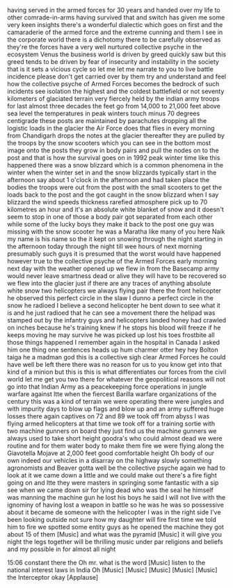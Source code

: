 
having served in the armed forces for 30
years
and handed over my life to other
comrade-in-arms having survived that and
switch has given me some very keen
insights
there&#39;s a wonderful dialectic which goes
on first
and the camaraderie of the armed force
and the extreme cunning and them I see
in the corporate world
there is a dichotomy there to be
carefully observed as they&#39;re the forces
have a very well nurtured collective
psyche in the ecosystem Venus the
business world is driven by greed
quickly saw but this greed tends to be
driven by fear of insecurity and
instability in the society that is it
sets a vicious cycle so let me let me
narrate to you to live battle incidence
please don&#39;t get carried over by them
try and understand and feel how the
collective psyche of Armed Forces
becomes the bedrock of such incidents
see isolation the highest and the
coldest battlefield or not seventy
kilometers of glaciated terrain very
fiercely held by the indian army troops
for last almost three decades the feet
go from 14,000 to 21,000 feet above sea
level the temperatures in peak winters
touch minus 70 degrees centigrade these
posts are maintained by parachutes
dropping all the logistic loads in the
glacier the Air Force does that flies in
every morning from Chandigarh drops the
notes at the glacier thereafter they are
pulled by the troops by the snow
scooters which you can see in the bottom
most image onto the posts they grow in
body pairs and pull the nodes on to the
post and that is how the survival goes
on in 1992 peak winter time
like this happened there was a snow
blizzard which is a common phenomena in
the winter when the winter set in and
the snow blizzards typically start in
the afternoon say about 1 o&#39;clock in the
afternoon and had taken place the bodies
the troops were out from the post with
the small scooters to get the loads back
to the post
and the got caught in the snow blizzard
when I say blizzard the wind speeds
thickness rarefied atmosphere pick up to
70 kilometres an hour and it&#39;s an
absolute white blanket of snow and it
doesn&#39;t seem to stop in one of those a
body pair got separated from each other
while some of the lucky boys they make
it back to the post
one guy was missing with the snow
scooter
he was a Maratha like many of you here
Naik my name is his name so the it kept
on snowing through the night starting in
the afternoon today through the night
till wee hours of next morning
presumably such guys it is presumed that
the worst would have happened however
true to the collective psyche of the
Armed Forces
early morning next day with the weather
opened up we flew in from the Basecamp
army would never leave smartness dead or
alive they will have to be recovered so
we flew into the glacier just if there
are any traces of anything absolute
white snow two helicopters we always
flying pair there the front helicopter
he observed this perfect circle in the
slaw
I dunno a perfect circle in the snow he
radioed I believe a second helicopter
he bent down to see what it is and he
just radioed that he can see a movement
there the helipad was stamped out by the
infantry guys and helicopters landed
honey had crawled on inches because he&#39;s
training knew if he stops his blood will
freeze if he keeps moving he may survive
he was picked up lost his toes frostbite
all those things happened I remember
again in the hospital in Canada I asked
him one thing one sentences heads up hum
charmer otter hey hey Bolton taiga he a
madman god this is a collective sigh
clear Armed Forces he could have well be
left there
there was no reason for us to you know
get into that kind of a minion but this
is this is what differentiates our
forces from the civil world let me get
you two there for whatever the
geopolitical reasons will not go into
that
Indian Army as a peacekeeping force
operations in jungle warfare against
ltte when the fiercest Barilla warfare
organizations of the century this was a
kind of terrain we were operating there
were jungles and with impurity days to
blow up flags and blow up and an army
suffered huge losses there
again captives on 72 and 89
we took off from abyss I was flying
armed helicopters at that time we took
off for a training sortie with two
machine gunners on board they just find
us
the machine gunners we always used to
take short height goodra&#39;s who could
almost dead we were routine and for them
water body to make them fire we were
flying along the Giavotella Mojave at
2,000 feet good comfortable height Oh
body of our own indeed our vehicles in a
disarray on the highway slowly something
agronomists and Beaver gotta well be the
collective psyche again we had to look
at it
we came down a little
and we could make out there&#39;s a fire
fight going on and ltte they were
masters in springing some fantastic with
a sip see when we came down sir for
lying dead who was the seal he himself
was manning the machine gun
he lost his boys he said I will not live
with the ignominy of having lost a
weapon in battle so he was he was so
possessive about it became de someone
with the helicopter I was in the right
side I&#39;ve been looking outside not sure
how my daughter will fire first time we
told him to fire we spotted some entity
guys as he opened the machine they got
about 15 of them
[Music]
and what was the pyramid
[Music]
it will give you night the legs together
will be thrilling music under par
religions and beliefs and
my possible in for almost all night

15:06 constant there
the
Oh
mr.
what is the word
[Music]
listen to the national interest laws in
India
Oh
[Music]
[Music]
[Music]
[Music]
[Music]
the Interceptor
okay
[Applause]
